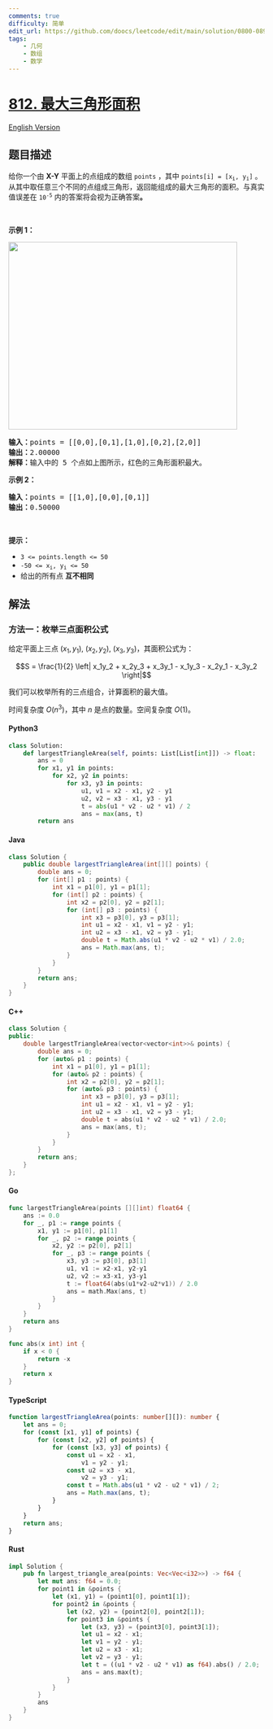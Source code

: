 ```yaml
---
comments: true
difficulty: 简单
edit_url: https://github.com/doocs/leetcode/edit/main/solution/0800-0899/0812.Largest%20Triangle%20Area/README.md
tags:
    - 几何
    - 数组
    - 数学
---
```


<!-- problem:start -->

# [812. 最大三角形面积](https://leetcode.cn/problems/largest-triangle-area)

[English Version](/solution/0800-0899/0812.Largest%20Triangle%20Area/README_EN.md)

## 题目描述

<!-- description:start -->

<p>给你一个由 <strong>X-Y</strong> 平面上的点组成的数组 <code>points</code> ，其中 <code>points[i] = [x<sub>i</sub>, y<sub>i</sub>]</code> 。从其中取任意三个不同的点组成三角形，返回能组成的最大三角形的面积。与真实值误差在 <code>10<sup>-5</sup></code> 内的答案将会视为正确答案<strong>。</strong></p>

<p>&nbsp;</p>

<p><strong class="example">示例 1：</strong></p>
<img alt="" src="https://fastly.jsdelivr.net/gh/doocs/leetcode@main/solution/0800-0899/0812.Largest%20Triangle%20Area/images/1027.png" style="height: 369px; width: 450px;" />
<pre>
<strong>输入：</strong>points = [[0,0],[0,1],[1,0],[0,2],[2,0]]
<strong>输出：</strong>2.00000
<strong>解释：</strong>输入中的 5 个点如上图所示，红色的三角形面积最大。
</pre>

<p><strong class="example">示例 2：</strong></p>

<pre>
<strong>输入：</strong>points = [[1,0],[0,0],[0,1]]
<strong>输出：</strong>0.50000
</pre>

<p>&nbsp;</p>

<p><strong>提示：</strong></p>

<ul>
	<li><code>3 &lt;= points.length &lt;= 50</code></li>
	<li><code>-50 &lt;= x<sub>i</sub>, y<sub>i</sub> &lt;= 50</code></li>
	<li>给出的所有点 <strong>互不相同</strong></li>
</ul>

<!-- description:end -->

## 解法

<!-- solution:start -->

### 方法一：枚举三点面积公式

给定平面上三点 $(x_1, y_1)$, $(x_2, y_2)$, $(x_3, y_3)$，其面积公式为：

$$S = \frac{1}{2} \left| x_1y_2 + x_2y_3 + x_3y_1 - x_1y_3 - x_2y_1 - x_3y_2 \right|$$

我们可以枚举所有的三点组合，计算面积的最大值。

时间复杂度 $O(n^3)$，其中 $n$ 是点的数量。空间复杂度 $O(1)$。

<!-- tabs:start -->

#### Python3

```python
class Solution:
    def largestTriangleArea(self, points: List[List[int]]) -> float:
        ans = 0
        for x1, y1 in points:
            for x2, y2 in points:
                for x3, y3 in points:
                    u1, v1 = x2 - x1, y2 - y1
                    u2, v2 = x3 - x1, y3 - y1
                    t = abs(u1 * v2 - u2 * v1) / 2
                    ans = max(ans, t)
        return ans
```

#### Java

```java
class Solution {
    public double largestTriangleArea(int[][] points) {
        double ans = 0;
        for (int[] p1 : points) {
            int x1 = p1[0], y1 = p1[1];
            for (int[] p2 : points) {
                int x2 = p2[0], y2 = p2[1];
                for (int[] p3 : points) {
                    int x3 = p3[0], y3 = p3[1];
                    int u1 = x2 - x1, v1 = y2 - y1;
                    int u2 = x3 - x1, v2 = y3 - y1;
                    double t = Math.abs(u1 * v2 - u2 * v1) / 2.0;
                    ans = Math.max(ans, t);
                }
            }
        }
        return ans;
    }
}
```

#### C++

```cpp
class Solution {
public:
    double largestTriangleArea(vector<vector<int>>& points) {
        double ans = 0;
        for (auto& p1 : points) {
            int x1 = p1[0], y1 = p1[1];
            for (auto& p2 : points) {
                int x2 = p2[0], y2 = p2[1];
                for (auto& p3 : points) {
                    int x3 = p3[0], y3 = p3[1];
                    int u1 = x2 - x1, v1 = y2 - y1;
                    int u2 = x3 - x1, v2 = y3 - y1;
                    double t = abs(u1 * v2 - u2 * v1) / 2.0;
                    ans = max(ans, t);
                }
            }
        }
        return ans;
    }
};
```

#### Go

```go
func largestTriangleArea(points [][]int) float64 {
	ans := 0.0
	for _, p1 := range points {
		x1, y1 := p1[0], p1[1]
		for _, p2 := range points {
			x2, y2 := p2[0], p2[1]
			for _, p3 := range points {
				x3, y3 := p3[0], p3[1]
				u1, v1 := x2-x1, y2-y1
				u2, v2 := x3-x1, y3-y1
				t := float64(abs(u1*v2-u2*v1)) / 2.0
				ans = math.Max(ans, t)
			}
		}
	}
	return ans
}

func abs(x int) int {
	if x < 0 {
		return -x
	}
	return x
}
```

#### TypeScript

```ts
function largestTriangleArea(points: number[][]): number {
    let ans = 0;
    for (const [x1, y1] of points) {
        for (const [x2, y2] of points) {
            for (const [x3, y3] of points) {
                const u1 = x2 - x1,
                    v1 = y2 - y1;
                const u2 = x3 - x1,
                    v2 = y3 - y1;
                const t = Math.abs(u1 * v2 - u2 * v1) / 2;
                ans = Math.max(ans, t);
            }
        }
    }
    return ans;
}
```

#### Rust

```rust
impl Solution {
    pub fn largest_triangle_area(points: Vec<Vec<i32>>) -> f64 {
        let mut ans: f64 = 0.0;
        for point1 in &points {
            let (x1, y1) = (point1[0], point1[1]);
            for point2 in &points {
                let (x2, y2) = (point2[0], point2[1]);
                for point3 in &points {
                    let (x3, y3) = (point3[0], point3[1]);
                    let u1 = x2 - x1;
                    let v1 = y2 - y1;
                    let u2 = x3 - x1;
                    let v2 = y3 - y1;
                    let t = ((u1 * v2 - u2 * v1) as f64).abs() / 2.0;
                    ans = ans.max(t);
                }
            }
        }
        ans
    }
}
```

<!-- tabs:end -->

<!-- solution:end -->

<!-- problem:end -->
